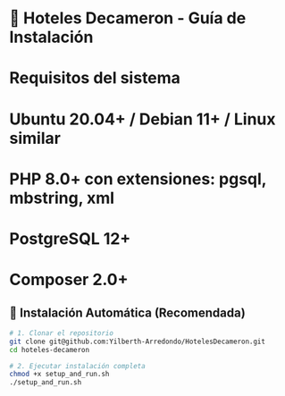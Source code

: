 # 🏨 Hoteles Decameron - Guía de Instalación

# Requisitos del sistema 
#   Ubuntu 20.04+ / Debian 11+ / Linux similar
#   PHP 8.0+ con extensiones: pgsql, mbstring, xml
#   PostgreSQL 12+
#   Composer 2.0+

## 🚀 Instalación Automática (Recomendada)

```bash
# 1. Clonar el repositorio
git clone git@github.com:Yilberth-Arredondo/HotelesDecameron.git
cd hoteles-decameron

# 2. Ejecutar instalación completa
chmod +x setup_and_run.sh
./setup_and_run.sh
